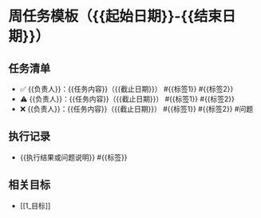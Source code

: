 
# 周任务模板（{{起始日期}}-{{结束日期}}）

## 任务清单
- ✅ {{负责人}}：{{任务内容}}（{{截止日期}}） #{{标签1}} #{{标签2}}
- ⚠️ {{负责人}}：{{任务内容}}（{{截止日期}}） #{{标签1}} #{{标签2}}
- ❌ {{负责人}}：{{任务内容}}（{{截止日期}}） #{{标签1}} #{{标签2}} #问题

## 执行记录
- {{执行结果或问题说明}} #{{标签}}
## 相关目标
- [[1_目标]]

